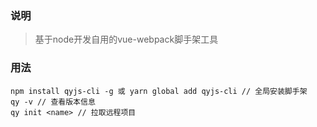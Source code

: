 ### 说明
> 基于node开发自用的vue-webpack脚手架工具

### 用法
```
npm install qyjs-cli -g 或 yarn global add qyjs-cli // 全局安装脚手架
qy -v // 查看版本信息
qy init <name> // 拉取远程项目
```
